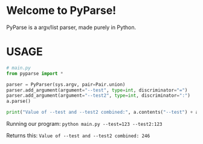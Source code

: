 # Welcome to PyParse!

PyParse is a argv/list parser, made purely in Python.

# USAGE

```py
# main.py
from pyparse import *

parser = PyParser(sys.argv, pair=Pair.union)
parser.add_argument(argument="--test", type=int, discriminator="=")
parser.add_argument(argument="--test2", type=int, discriminator=":")
a.parse()

print("Value of --test and --test2 combined:", a.contents("--test") + a.contents("--test2"))
```

Running our program:
``python main.py --test=123 --test2:123``

Returns this:
``Value of --test and --test2 combined: 246``


